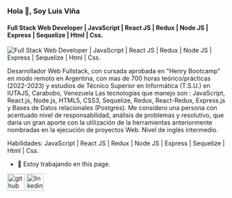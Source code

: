 ### Hola 👋, Soy Luis Viña
#### Full Stack Web Developer | JavaScript | React JS | Redux | Node JS | Express | Sequelize | Html | Css.
![Full Stack Web Developer | JavaScript | React JS | Redux | Node JS | Express | Sequelize | Html | Css.](https://encrypted-tbn0.gstatic.com/images?q=tbn:ANd9GcRZLOKpZFQ5cXM0y1gI71Ot13XmaSMO0wSKdw&usqp=CAU)

Desarrollador Web Fullstack, con cursada aprobada en "Henry Bootcamp" en modo remoto en Argentina, con mas de 700 horas teórico/prácticas (2022-2023) y estudios de Técnico Superior en Informática (T.S.U.) en IUTAJS, Carabobo, Venezuela
Las tecnologías que manejo son : JavaScript, React.js, Node.js, HTML5, CSS3, Sequelize, Redux, React-Redux, Express.js y Bases de Datos relacionales (Postgres). 
Me considero una persona con acentuado nivel de responsabilidad, análisis de problemas y resolutivo, que daría un gran aporte con la utilización de la herramientas anteriormente nombradas en la ejecución de proyectos Web. Nivel de inglés intermedio.


Habilidades: JavaScript | React JS | Redux | Node JS | Express | Sequelize | Html | Css.

- 🔭 Estoy trabajando en this page. 

[<img src='https://cdn.jsdelivr.net/npm/simple-icons@3.0.1/icons/github.svg' alt='github' height='40'>](https://github.com/https://github.com/luisito9)  [<img src='https://cdn.jsdelivr.net/npm/simple-icons@3.0.1/icons/linkedin.svg' alt='linkedin' height='40'>](https://www.linkedin.com/in/https://www.linkedin.com/in/luis-vi%C3%B1a-03b7137a//)  

